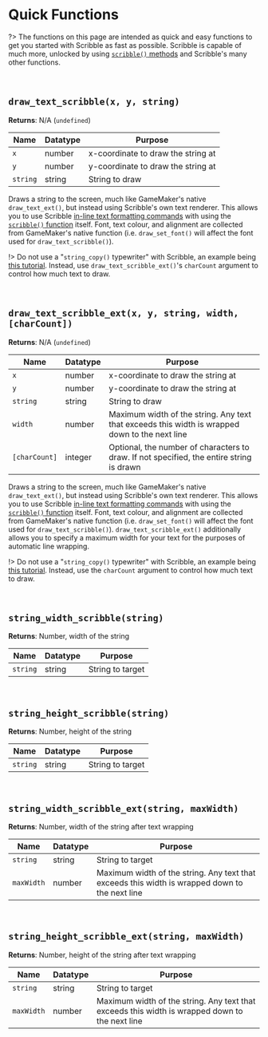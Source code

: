 # Quick Functions

?> The functions on this page are intended as quick and easy functions to get you started with Scribble as fast as possible. Scribble is capable of much more, unlocked by using [`scribble()` methods](scribble-methods) and Scribble's many other functions.

&nbsp;

## `draw_text_scribble(x, y, string)`

**Returns**: N/A (`undefined`)

|Name    |Datatype|Purpose                           |
|--------|--------|----------------------------------|
|`x`     |number  |x-coordinate to draw the string at|
|`y`     |number  |y-coordinate to draw the string at|
|`string`|string  |String to draw                    |

Draws a string to the screen, much like GameMaker's native `draw_text_ext()`, but instead using Scribble's own text renderer. This allows you to use Scribble [in-line text formatting commands]() with using the [`scribble()` function](scribble-methods) itself. Font, text colour, and alignment are collected from GameMaker's native function (i.e. `draw_set_font()` will affect the font used for `draw_text_scribble()`).

!> Do not use a "`string_copy()` typewriter" with Scribble, an example being [this tutorial](https://www.yoyogames.com/en/blog/coffee-break-tutorial-easy-typewriter-dialogue-gml). Instead, use `draw_text_scribble_ext()`'s `charCount` argument to control how much text to draw.

&nbsp;

## `draw_text_scribble_ext(x, y, string, width, [charCount])`

**Returns**: N/A (`undefined`)

|Name         |Datatype|Purpose                                                                                       |
|-------------|--------|----------------------------------------------------------------------------------------------|
|`x`          |number  |x-coordinate to draw the string at                                                            |
|`y`          |number  |y-coordinate to draw the string at                                                            |
|`string`     |string  |String to draw                                                                                |
|`width`      |number  |Maximum width of the string. Any text that exceeds this width is wrapped down to the next line|
|`[charCount]`|integer |Optional, the number of characters to draw. If not specified, the entire string is drawn      |

Draws a string to the screen, much like GameMaker's native `draw_text_ext()`, but instead using Scribble's own text renderer. This allows you to use Scribble [in-line text formatting commands]() with using the [`scribble()` function](scribble-methods) itself. Font, text colour, and alignment are collected from GameMaker's native function (i.e. `draw_set_font()` will affect the font used for `draw_text_scribble()`). `draw_text_scribble_ext()` additionally allows you to specify a maximum width for your text for the purposes of automatic line wrapping.

!> Do not use a "`string_copy()` typewriter" with Scribble, an example being [this tutorial](https://www.yoyogames.com/en/blog/coffee-break-tutorial-easy-typewriter-dialogue-gml). Instead, use the `charCount` argument to control how much text to draw.

&nbsp;

## `string_width_scribble(string)`

**Returns**: Number, width of the string

|Name    |Datatype|Purpose         |
|--------|--------|----------------|
|`string`|string  |String to target|

&nbsp;

## `string_height_scribble(string)`

**Returns**: Number, height of the string

|Name    |Datatype|Purpose         |
|--------|--------|----------------|
|`string`|string  |String to target|

&nbsp;

## `string_width_scribble_ext(string, maxWidth)`

**Returns**: Number, width of the string after text wrapping

|Name      |Datatype|Purpose                                                                                       |
|----------|--------|----------------------------------------------------------------------------------------------|
|`string`  |string  |String to target                                                                              |
|`maxWidth`|number  |Maximum width of the string. Any text that exceeds this width is wrapped down to the next line|

&nbsp;

## `string_height_scribble_ext(string, maxWidth)`

**Returns**: Number, height of the string after text wrapping

|Name      |Datatype|Purpose                                                                                       |
|----------|--------|----------------------------------------------------------------------------------------------|
|`string`  |string  |String to target                                                                              |
|`maxWidth`|number  |Maximum width of the string. Any text that exceeds this width is wrapped down to the next line|